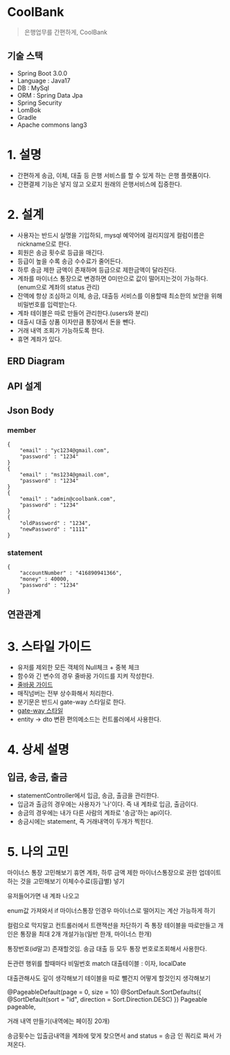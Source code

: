 # CoolBank
> 은행업무를 간편하게, CoolBank

## 기술 스택
* Spring Boot 3.0.0
* Language : Java17
* DB : MySql
* ORM : Spring Data Jpa
* Spring Security
* LomBok
* Gradle
* Apache commons lang3

# 1. 설명
* 간편하게 송금, 이체, 대출 등 은행 서비스를 할 수 있게 하는 은행 플랫폼이다.
* 간편결제 기능은 넣지 않고 오로지 원래의 은행서비스에 집중한다.

# 2. 설계
* 사용자는 반드시 실명을 기입하되, mysql 예약어에 걸리지않게 컬럼이름은 nickname으로 한다.
* 회원은 송금 횟수로 등급을 매긴다.
* 등급이 높을 수록 송금 수수료가 줄어든다.
* 하루 송금 제한 금액이 존재하며 등급으로 제한금액이 달라진다.
* 계좌를 마이너스 통장으로 변경하면 0미만으로 값이 떨어지는것이 가능하다.(enum으로 계좌의 status 관리)
* 잔액에 항상 조심하고 이체, 송금, 대출등 서비스를 이용할때 최소한의 보안을 위해 비밀번호를 입력받는다.
* 계좌 테이블은 따로 만들어 관리한다.(users와 분리)
* 대출시 대출 상품 이자만큼 통장에서 돈을 뺀다.
* 거래 내역 조회가 가능하도록 한다.
* 휴면 계좌가 있다.

## ERD Diagram
## API 설계
## Json Body
### member
```
{
    "email" : "yc1234@gmail.com",
    "password" : "1234"
}
{
    "email" : "ms1234@gmail.com",
    "password" : "1234"
}
{
    "email" : "admin@coolbank.com",
    "password" : "1234"
}
{
    "oldPassword" : "1234",
    "newPassword" : "1111"
}
```
### statement
```
{
    "accountNumber" : "416890941366",
    "money" : 40000,
    "password" : "1234"
}
```
## 연관관계

# 3. 스타일 가이드
* 유저를 제외한 모든 객체의 Null체크 + 중복 체크
* 함수와 긴 변수의 경우 줄바꿈 가이드를 지켜 작성한다.
* [줄바꿈 가이드](https://github.com/liveforone/study/blob/main/GoodCode/%EC%A4%84%EB%B0%94%EA%BF%88%EC%9C%BC%EB%A1%9C%20%EA%B0%80%EB%8F%85%EC%84%B1%20%ED%96%A5%EC%83%81.md)
* 매직넘버는 전부 상수화해서 처리한다.
* 분기문은 반드시 gate-way 스타일로 한다.
* [gate-way 스타일](https://github.com/liveforone/study/blob/main/GoodCode/%EB%8D%94%20%EC%A2%8B%EC%9D%80%20%EB%B6%84%EA%B8%B0%EB%AC%B8.md)
* entity -> dto 변환 편의메소드는 컨트롤러에서 사용한다.

# 4. 상세 설명
## 입금, 송금, 출금
* statementController에서 입금, 송금, 출금을 관리한다.
* 입금과 출금의 경우에는 사용자가 '나'이다. 즉 내 계좌로 입금, 출금이다.
* 송금의 경우에는 내가 다른 사람의 계좌로 '송금'하는 api이다.
* 송금시에는 statement, 즉 거래내역이 두개가 찍힌다.

# 5. 나의 고민

마이너스 통장 고민해보기
휴면 계좌, 하루 금액 제한
마이너스통장으로 권한 업데이트 하는 것을 고민해보기
이체수수료(등급별) 넣기

유저들어가면 내 계좌 나오고

enum값 가져와서 if 마이너스통장 인경우 마이너스로 떨어지는 계산 가능하게 하기

컬럼으로 막지말고 컨트롤러에서 트랜잭션을 차단하기
즉 통장 테이블을 따로만들고 개인은 통장을 최대 2개 개설가능(일반 한개, 마이너스 한개)

통장번호(id말고) 존재할것임. 송금 대출 등 모두 통장 번호로조회해서 사용한다.

돈관련 행위를 할때마다 비밀번호 match
대출테이블 : 이자, localDate

대출관해사도 깊이 생각해보기 테이블을 따로 뺄건지 어떻게 할것인지 생각해보기

@PageableDefault(page = 0, size = 10)
@SortDefault.SortDefaults({
@SortDefault(sort = "id", direction = Sort.Direction.DESC)
}) Pageable pageable,

거래 내역 만들기(내역에는 페이징 20개)

송금횟수는 입출금내역을 계좌에 맞게 찾으면서 
and status = 송금 인 쿼리로 짜서 가져온다.